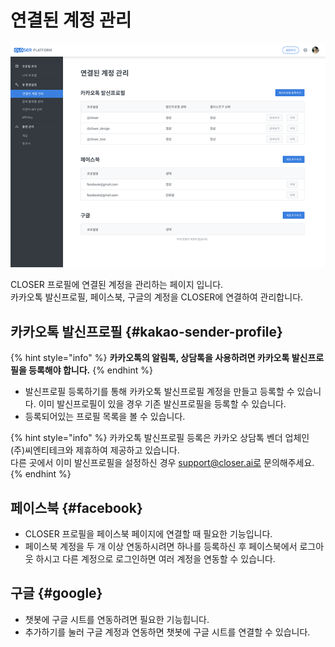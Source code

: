 # 연결된 계정 관리

![](../../.gitbook/assets/platform_-_.png)

CLOSER 프로필에 연결된 계정을 관리하는 페이지 입니다.  
카카오톡 발신프로필, 페이스북, 구글의 계정을 CLOSER에 연결하여 관리합니다.

## 카카오톡 발신프로필 {#kakao-sender-profile}

{% hint style="info" %}
**카카오톡의 알림톡, 상담톡을 사용하려면 카카오톡 발신프로필을 등록해야 합니다.**
{% endhint %}

* 발신프로필 등록하기를 통해 카카오톡 발신프로필 계정을 만들고 등록할 수 있습니다. 이미 발신프로필이 있을 경우 기존 발신프로필을 등록할 수 있습니다.
* 등록되어있는 프로필 목록을 볼 수 있습니다.

{% hint style="info" %}
카카오톡 발신프로필 등록은 카카오 상담톡 벤더 업체인 \(주\)씨엔티테크와 제휴하여 제공하고 있습니다.  
다른 곳에서 이미 발신프로필을 설정하신 경우 support@closer.ai로 문의해주세요.
{% endhint %}

## 페이스북 {#facebook}

* CLOSER 프로필을 페이스북 페이지에 연결할 때 필요한 기능입니다.
* 페이스북 계정을 두 개 이상 연동하시려면 하나를 등록하신 후 페이스북에서 로그아웃 하시고 다른 계정으로 로그인하면 여러 계정을 연동할 수 있습니다.

## 구글 {#google}

* 챗봇에 구글 시트를 연동하려면 필요한 기능힙니다.
* 추가하기를 눌러 구글 계정과 연동하면 챗봇에 구글 시트를 연결할 수 있습니다.

